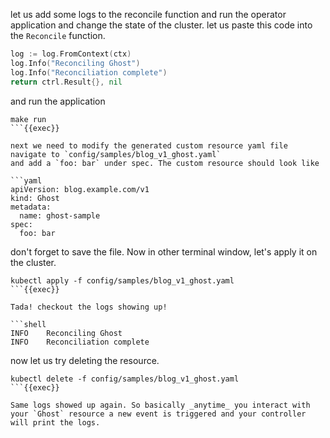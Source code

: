 let us add some logs to the reconcile function and run the operator application and change the state of the cluster.
let us paste this code into the `Reconcile` function. 

```go
log := log.FromContext(ctx)
log.Info("Reconciling Ghost")
log.Info("Reconciliation complete")
return ctrl.Result{}, nil
```

and run the application

```shell
make run
```{{exec}}

next we need to modify the generated custom resource yaml file
navigate to `config/samples/blog_v1_ghost.yaml`
and add a `foo: bar` under spec. The custom resource should look like 

```yaml
apiVersion: blog.example.com/v1
kind: Ghost
metadata:
  name: ghost-sample
spec:
  foo: bar
```

don't forget to save the file. Now in other terminal window, let's apply it on the cluster.
```shell
kubectl apply -f config/samples/blog_v1_ghost.yaml
```{{exec}}

Tada! checkout the logs showing up!

```shell
INFO    Reconciling Ghost
INFO    Reconciliation complete
```

now let us try deleting the resource. 

```shell
kubectl delete -f config/samples/blog_v1_ghost.yaml
```{{exec}}

Same logs showed up again. So basically _anytime_ you interact with your `Ghost` resource a new event is triggered and your controller will print the logs.
